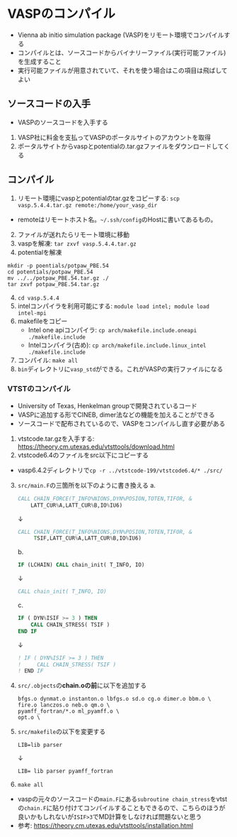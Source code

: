 # VASPのコンパイル
* Vienna ab initio simulation package (VASP)をリモート環境でコンパイルする
* コンパイルとは、ソースコードからバイナリーファイル(実行可能ファイル)を生成すること
* 実行可能ファイルが用意されていて、それを使う場合はこの項目は飛ばしてよい

## ソースコードの入手
* VASPのソースコードを入手する
1. VASP社に料金を支払ってVASPのポータルサイトのアカウントを取得
2. ポータルサイトからvaspとpotentialの.tar.gzファイルをダウンロードしてくる

## コンパイル
1. リモート環境にvaspとpotentialのtar.gzをコピーする: `scp vasp.5.4.4.tar.gz remote:/home/your_vasp_dir`
  * remoteはリモートホスト名。`~/.ssh/config`のHostに書いてあるもの。
2. ファイルが送れたらリモート環境に移動
3. vaspを解凍: `tar zxvf vasp.5.4.4.tar.gz`
4. potentialを解凍
  ```
  mkdir -p poentials/potpaw_PBE.54
  cd potentials/potpaw_PBE.54
  mv ../../potpaw_PBE.54.tar.gz ./
  tar zxvf potpaw_PBE.54.tar.gz
  ```
4. `cd vasp.5.4.4`
5. intelコンパイラを利用可能にする: `module load intel; module load intel-mpi`
6. makefileをコピー
    * Intel one apiコンパイラ: `cp arch/makefile.include.oneapi  ./makefile.include`
    * Intelコンパイラ(古め): `cp arch/makefile.include.linux_intel  ./makefile.include`
7. コンパイル: `make all`
8. `bin`ディレクトリに`vasp_std`ができる。これがVASPの実行ファイルになる

### VTSTのコンパイル
* University of Texas, Henkelman groupで開発されているコード
* VASPに追加する形でCINEB, dimer法などの機能を加えることができる
* ソースコードで配布されているので、VASPをコンパイルし直す必要がある

1. vtstcode.tar.gzを入手する: https://theory.cm.utexas.edu/vtsttools/download.html
2. vtstcode6.4のファイルをsrc以下にコピーする
  * vasp6.4.2ディレクトリで`cp -r ../vtstcode-199/vtstcode6.4/* ./src/`
3. `src/main.F`の三箇所を以下のように書き換える
  a.
    ```fortran
    CALL CHAIN_FORCE(T_INFO%NIONS,DYN%POSION,TOTEN,TIFOR, &
        LATT_CUR%A,LATT_CUR%B,IO%IU6)
    ```
    ↓
    ```fortran
    CALL CHAIN_FORCE(T_INFO%NIONS,DYN%POSION,TOTEN,TIFOR, &
         TSIF,LATT_CUR%A,LATT_CUR%B,IO%IU6)
    ```
    b.
    ```fortran
    IF (LCHAIN) CALL chain_init( T_INFO, IO)
    ```
    ↓
    ```fortran
    CALL chain_init( T_INFO, IO)
    ```
    c.
    ```fortran
    IF ( DYN%ISIF >= 3 ) THEN
        CALL CHAIN_STRESS( TSIF )
    END IF
    ```
    ↓
    ```fortran
    ! IF ( DYN%ISIF >= 3 ) THEN
    !     CALL CHAIN_STRESS( TSIF )
    ! END IF
    ```
4. `src/.objects`の**chain.oの前**に以下を追加する
    ```
    bfgs.o dynmat.o instanton.o lbfgs.o sd.o cg.o dimer.o bbm.o \
    fire.o lanczos.o neb.o qm.o \
    pyamff_fortran/*.o ml_pyamff.o \
    opt.o \
    ```
5. `src/makefile`の以下を変更する
    ```
    LIB=lib parser
    ```
    ↓
    ```
    LIB= lib parser pyamff_fortran
    ```
6. `make all`

* vaspの元々のソースコードの`main.F`にある`subroutine chain_stress`をvtstの`chain.F`に貼り付けてコンパイルすることもできるので、こちらのほうが良いかもしれないが`ISIF>3`でMD計算をしなければ問題ないと思う
* 参考: https://theory.cm.utexas.edu/vtsttools/installation.html
